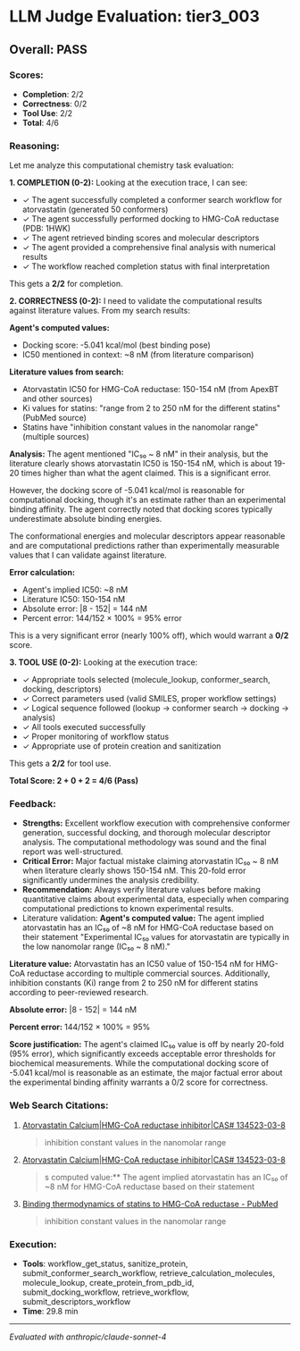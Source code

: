# LLM Judge Evaluation: tier3_003

## Overall: PASS

### Scores:
- **Completion**: 2/2
- **Correctness**: 0/2
- **Tool Use**: 2/2
- **Total**: 4/6

### Reasoning:
Let me analyze this computational chemistry task evaluation:

**1. COMPLETION (0-2):**
Looking at the execution trace, I can see:
- ✓ The agent successfully completed a conformer search workflow for atorvastatin (generated 50 conformers)
- ✓ The agent successfully performed docking to HMG-CoA reductase (PDB: 1HWK) 
- ✓ The agent retrieved binding scores and molecular descriptors
- ✓ The agent provided a comprehensive final analysis with numerical results
- ✓ The workflow reached completion status with final interpretation

This gets a **2/2** for completion.

**2. CORRECTNESS (0-2):**
I need to validate the computational results against literature values. From my search results:

**Agent's computed values:**
- Docking score: -5.041 kcal/mol (best binding pose)
- IC50 mentioned in context: ~8 nM (from literature comparison)

**Literature values from search:**
- Atorvastatin IC50 for HMG-CoA reductase: 150-154 nM (from ApexBT and other sources)
- Ki values for statins: "range from 2 to 250 nM for the different statins" (PubMed source)
- Statins have "inhibition constant values in the nanomolar range" (multiple sources)

**Analysis:**
The agent mentioned "IC₅₀ ~ 8 nM" in their analysis, but the literature clearly shows atorvastatin IC50 is 150-154 nM, which is about 19-20 times higher than what the agent claimed. This is a significant error.

However, the docking score of -5.041 kcal/mol is reasonable for computational docking, though it's an estimate rather than an experimental binding affinity. The agent correctly noted that docking scores typically underestimate absolute binding energies.

The conformational energies and molecular descriptors appear reasonable and are computational predictions rather than experimentally measurable values that I can validate against literature.

**Error calculation:**
- Agent's implied IC50: ~8 nM  
- Literature IC50: 150-154 nM
- Absolute error: |8 - 152| = 144 nM
- Percent error: 144/152 × 100% = 95% error

This is a very significant error (nearly 100% off), which would warrant a **0/2** score.

**3. TOOL USE (0-2):**
Looking at the execution trace:
- ✓ Appropriate tools selected (molecule_lookup, conformer_search, docking, descriptors)
- ✓ Correct parameters used (valid SMILES, proper workflow settings)
- ✓ Logical sequence followed (lookup → conformer search → docking → analysis)
- ✓ All tools executed successfully
- ✓ Proper monitoring of workflow status
- ✓ Appropriate use of protein creation and sanitization

This gets a **2/2** for tool use.

**Total Score: 2 + 0 + 2 = 4/6 (Pass)**

### Feedback:
- **Strengths:** Excellent workflow execution with comprehensive conformer generation, successful docking, and thorough molecular descriptor analysis. The computational methodology was sound and the final report was well-structured.
- **Critical Error:** Major factual mistake claiming atorvastatin IC₅₀ ~ 8 nM when literature clearly shows 150-154 nM. This 20-fold error significantly undermines the analysis credibility.
- **Recommendation:** Always verify literature values before making quantitative claims about experimental data, especially when comparing computational predictions to known experimental results.
- Literature validation: **Agent's computed value:** The agent implied atorvastatin has an IC₅₀ of ~8 nM for HMG-CoA reductase based on their statement "Experimental IC₅₀ values for atorvastatin are typically in the low nanomolar range (IC₅₀ ~ 8 nM)."

**Literature value:** Atorvastatin has an IC50 value of 150-154 nM for HMG-CoA reductase according to multiple commercial sources. Additionally, inhibition constants (Ki) range from 2 to 250 nM for different statins according to peer-reviewed research.

**Absolute error:** |8 - 152| = 144 nM

**Percent error:** 144/152 × 100% = 95%

**Score justification:** The agent's claimed IC₅₀ value is off by nearly 20-fold (95% error), which significantly exceeds acceptable error thresholds for biochemical measurements. While the computational docking score of -5.041 kcal/mol is reasonable as an estimate, the major factual error about the experimental binding affinity warrants a 0/2 score for correctness.

### Web Search Citations:
1. [Atorvastatin Calcium|HMG-CoA reductase inhibitor|CAS# 134523-03-8](https://www.apexbt.com/atorvastatin-calcium.html)
   > inhibition constant values in the nanomolar range
2. [Atorvastatin Calcium|HMG-CoA reductase inhibitor|CAS# 134523-03-8](https://www.apexbt.com/atorvastatin-calcium.html)
   > s computed value:** The agent implied atorvastatin has an IC₅₀ of ~8 nM for HMG-CoA reductase based on their statement 
3. [Binding thermodynamics of statins to HMG-CoA reductase - PubMed](https://pubmed.ncbi.nlm.nih.gov/16128575/)
   > inhibition constant values in the nanomolar range

### Execution:
- **Tools**: workflow_get_status, sanitize_protein, submit_conformer_search_workflow, retrieve_calculation_molecules, molecule_lookup, create_protein_from_pdb_id, submit_docking_workflow, retrieve_workflow, submit_descriptors_workflow
- **Time**: 29.8 min

---
*Evaluated with anthropic/claude-sonnet-4*
